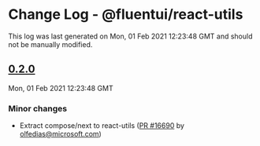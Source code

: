# Change Log - @fluentui/react-utils

This log was last generated on Mon, 01 Feb 2021 12:23:48 GMT and should not be manually modified.

<!-- Start content -->

## [0.2.0](https://github.com/microsoft/fluentui/tree/@fluentui/react-utils_v0.2.0)

Mon, 01 Feb 2021 12:23:48 GMT

### Minor changes

- Extract compose/next to react-utils ([PR #16690](https://github.com/microsoft/fluentui/pull/16690) by olfedias@microsoft.com)
